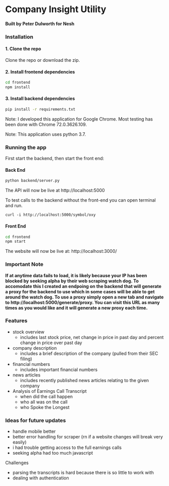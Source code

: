 # Company Insight Utility
#### Built by Peter Dulworth for Nesh

### Installation

#### 1. Clone the repo
Clone the repo or download the zip.
#### 2. Install frontend dependencies
```bash
cd frontend
npm install
```
#### 3. Install backend dependencies
```bash
pip install -r requirements.txt
```

Note: I developed this application for Google Chrome. Most testing has been done with Chrome 72.0.3626.109.

Note: This application uses python 3.7.

### Running the app
First start the backend, then start the front end:

#### Back End
```bash
python backend/server.py
```
The API will now be live at http://localhost:5000

To test calls to the backend without the front-end you can open terminal and run.

```
curl -i http://localhost:5000/symbol/oxy
```


#### Front End
```bash
cd frontend
npm start
```
The website will now be live at: http://localhost:3000/

### Important Note
<strong>If at anytime data fails to load, it is likely because your IP has been blocked by seeking alpha by their web scraping watch dog. To accomodate this I created an endpoing on the backend that will generate a proxy for the backend to use which in some cases will be able to get around the watch dog. To use a proxy simply open a new tab and navigate to http://localhost:5000/generate/proxy. You can visit this URL as many times as you would like and it will generate a new proxy each time. </strong>

### Features

- stock overview
    - includes last stock price, net change in price in past day and percent change in price over past day
- company description
    - includes a brief description of the company (pulled from their SEC filing)
- financial numbers
    - includes important financial numbers
- news articles
    - includes recently published news articles relating to the given company
- Analysis of Earnings Call Transcript 
    - when did the call happen
    - who all was on the call
    - who Spoke the Longest

### Ideas for future updates

- handle mobile better
- better error handling for scraper (rn if a website changes will break very easily)
- i had trouble getting access to the full earnings calls
- seeking alpha had too much javascript

Challenges
- parsing the transcripts is hard because there is so little to work with
- dealing with authentication